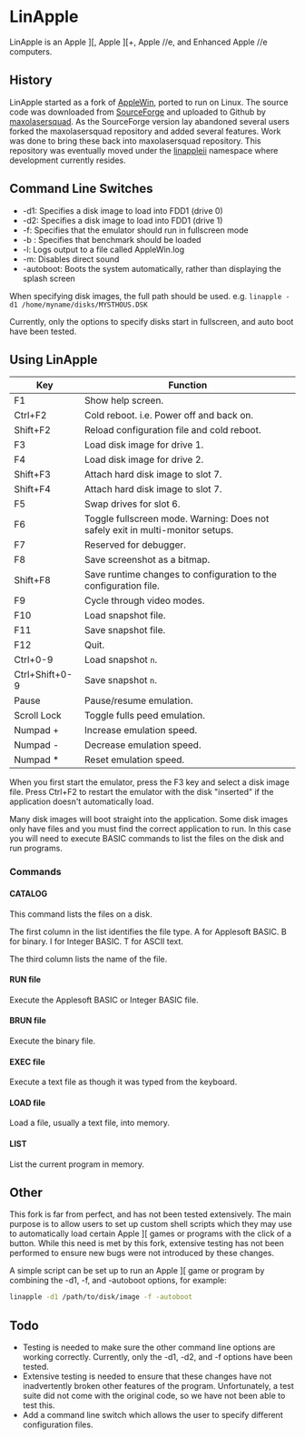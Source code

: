 # LinApple

LinApple is an Apple ][, Apple ][+, Apple //e, and Enhanced Apple //e computers.

## History

LinApple started as a fork of [AppleWin](https://github.com/AppleWin/AppleWin), ported to run on Linux. The source code
was downloaded from [SourceForge](http://linapple.sourceforge.net/) and uploaded to Github by
[maxolasersquad](https://github.com/maxolasersquad). As the SourceForge version lay abandoned several users forked the
maxolasersquad repository and added several features. Work was done to bring these back into maxolasersquad repository.
This repository was eventually moved under the [linappleii](https://github.com/linappleii) namespace where development
currently resides.

## Command Line Switches

* -d1: Specifies a disk image to load into FDD1 (drive 0)
* -d2: Specifies a disk image to load into FDD1 (drive 1)
* -f: Specifies that the emulator should run in fullscreen mode
* -b : Specifies that benchmark should be loaded
* -l: Logs output to a file called AppleWin.log
* -m: Disables direct sound
* -autoboot: Boots the system automatically, rather than displaying the splash screen
 
When specifying disk images, the full path should be used. e.g. `linapple -d1 /home/myname/disks/MYSTHOUS.DSK`

Currently, only the options to specify disks start in fullscreen, and auto boot have been tested.

## Using LinApple

| Key            | Function                                                                       |
| -------------- | ------------------------------------------------------------------------------ |
| F1             | Show help screen.                                                              |
| Ctrl+F2        | Cold reboot. i.e. Power off and back on.                                       |
| Shift+F2       | Reload configuration file and cold reboot.                                     |
| F3             | Load disk image for drive 1.                                                   |
| F4             | Load disk image for drive 2.                                                   |
| Shift+F3       | Attach hard disk image to slot 7.                                              |
| Shift+F4       | Attach hard disk image to slot 7.                                              |
| F5             | Swap drives for slot 6.                                                        |
| F6             | Toggle fullscreen mode. Warning: Does not safely exit in multi-monitor setups. |
| F7             | Reserved for debugger.                                                         |
| F8             | Save screenshot as a bitmap.                                                   |
| Shift+F8       | Save runtime changes to configuration to the configuration file.               |
| F9             | Cycle through video modes.                                                     |
| F10            | Load snapshot file.                                                            |
| F11            | Save snapshot file.                                                            |
| F12            | Quit.                                                                          |
| Ctrl+0-9       | Load snapshot `n`.                                                             |
| Ctrl+Shift+0-9 | Save snapshot `n`.                                                             |
| Pause          | Pause/resume emulation.                                                        |
| Scroll Lock    | Toggle fulls peed emulation.                                                   |
| Numpad +       | Increase emulation speed.                                                      |
| Numpad -       | Decrease emulation speed.                                                      |
| Numpad *       | Reset emulation speed.                                                         |

When you first start the emulator, press the F3 key and select a disk image file. Press Ctrl+F2 to restart the emulator
with the disk "inserted" if the application doesn't automatically load.

Many disk images will boot straight into the application. Some disk images only have files and you must find the correct
application to run. In this case you will need to execute BASIC commands to list the files on the disk and run programs.

### Commands

#### CATALOG

This command lists the files on a disk.

The first column in the list identifies the file type. A for Applesoft BASIC. B for binary. I for Integer BASIC. T for
ASCII text.

The third column lists the name of the file.

#### RUN file

Execute the Applesoft BASIC or Integer BASIC file.

#### BRUN file

Execute the binary file.

#### EXEC file

Execute a text file as though it was typed from the keyboard.

#### LOAD file

Load a file, usually a text file, into memory.

#### LIST

List the current program in memory.

## Other
This fork is far from perfect, and has not been tested extensively. The main purpose is to allow users to set up custom
shell scripts which they may use to automatically load certain Apple ][ games or programs with the click of a button.
While this need is met by this fork, extensive testing has not been performed to ensure new bugs were not introduced by
these changes.

A simple script can be set up to run an Apple ][ game or program by combining the -d1, -f, and -autoboot options, for example:

```bash
linapple -d1 /path/to/disk/image -f -autoboot
```

## Todo

* Testing is needed to make sure the other command line options are working correctly. Currently, only the -d1, -d2, and
  -f options have been tested.
* Extensive testing is needed to ensure that these changes have not inadvertently broken other features of the program.
  Unfortunately, a test suite did not come with the original code, so we have not been able to test this.
* Add a command line switch which allows the user to specify different configuration files.
